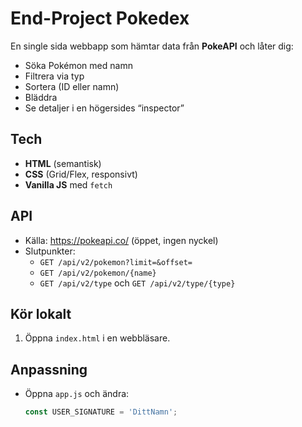 # End-Project Pokedex

En single sida webbapp som hämtar data från **PokeAPI** och låter dig:
- Söka Pokémon med namn
- Filtrera via typ
- Sortera (ID eller namn)
- Bläddra
- Se detaljer i en högersides “inspector”

## Tech
- **HTML** (semantisk)
- **CSS** (Grid/Flex, responsivt)
- **Vanilla JS** med `fetch`

## API
- Källa: https://pokeapi.co/ (öppet, ingen nyckel)
- Slutpunkter:
  - `GET /api/v2/pokemon?limit=&offset=`
  - `GET /api/v2/pokemon/{name}`
  - `GET /api/v2/type` och `GET /api/v2/type/{type}`

## Kör lokalt
1. Öppna `index.html` i en webbläsare.

## Anpassning
- Öppna `app.js` och ändra:
  ```js
  const USER_SIGNATURE = 'DittNamn';
